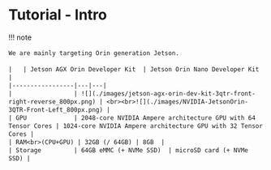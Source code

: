 # Tutorial - Intro

!!! note

    We are mainly targeting Orin generation Jetson.

    |   | Jetson AGX Orin Developer Kit  | Jetson Orin Nano Developer Kit  |
    |-----------------|---|---|
    |                 | ![](./images/jetson-agx-orin-dev-kit-3qtr-front-right-reverse_800px.png) | <br><br>![](./images/NVIDIA-JetsonOrin-3QTR-Front-Left_800px.png) |
    | GPU             | 2048-core NVIDIA Ampere architecture GPU with 64 Tensor Cores | 1024-core NVIDIA Ampere architecture GPU with 32 Tensor Cores |
    | RAM<br>(CPU+GPU) | 32GB (/ 64GB) | 8GB  |
    | Storage         | 64GB eMMC (+ NVMe SSD)  | microSD card (+ NVMe SSD) |
        



